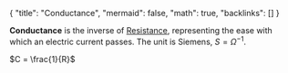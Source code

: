 {
	"title": "Conductance",
	"mermaid": false,
	"math": true,
	"backlinks": []
}

**Conductance** is the inverse of [Resistance](/resistance/), representing the ease with which an electric current passes. The unit is Siemens, $S = \Omega^{-1}$.

$C = \frac{1}{R}$